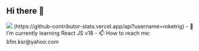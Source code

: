 ## Hi there 👋

<img src="https://github-readme-stats.vercel.app/api/top-langs/?username=roketrig"/>
(https://github-contributor-stats.vercel.app/api?username=roketrig)
- 🌱 I’m currently learning React JS v18 
- 📫 How to reach me: b1m.ksr@yahoo.com
